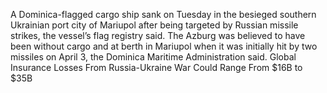 A Dominica-flagged cargo ship sank on Tuesday in the besieged southern Ukrainian port city of Mariupol after being targeted by Russian missile strikes, the vessel’s flag registry said.
The Azburg was believed to have been without cargo and at berth in Mariupol when it was initially hit by two missiles on April 3, the Dominica Maritime Administration said.
Global Insurance Losses From Russia-Ukraine War Could Range From $16B to $35B